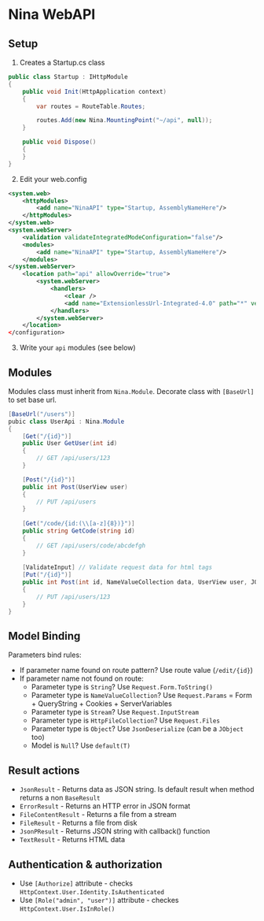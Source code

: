﻿# Nina WebAPI

## Setup

1) Creates a Startup.cs class

```C#
public class Startup : IHttpModule
{
    public void Init(HttpApplication context)
    {
        var routes = RouteTable.Routes;

        routes.Add(new Nina.MountingPoint("~/api", null));
    }

    public void Dispose()
    {
    }
}
```

2) Edit your web.config

```XML
<system.web>
    <httpModules>
        <add name="NinaAPI" type="Startup, AssemblyNameHere"/>
    </httpModules>
</system.web>
<system.webServer>
    <validation validateIntegratedModeConfiguration="false"/>
    <modules>
        <add name="NinaAPI" type="Startup, AssemblyNameHere"/>
    </modules>
</system.webServer>
    <location path="api" allowOverride="true">
        <system.webServer>
            <handlers>
                <clear />
                <add name="ExtensionlessUrl-Integrated-4.0" path="*" verb="GET,HEAD,POST,DEBUG,PUT,DELETE" type="System.Web.Handlers.TransferRequestHandler" preCondition="integratedMode,runtimeVersionv4.0" responseBufferLimit="0" />
            </handlers>
        </system.webServer>
    </location>
</configuration>
```

3) Write your `api` modules (see below)

## Modules

Modules class must inherit from `Nina.Module`. Decorate class with `[BaseUrl]` to set base url.

```C#
[BaseUrl("/users")]
pubic class UserApi : Nina.Module
{
    [Get("/{id}")]
    public User GetUser(int id)
    {
        // GET /api/users/123
    }

    [Post("/{id}")]
    public int Post(UserView user)
    {
        // PUT /api/users
    }
    
    [Get("/code/{id:(\\[a-z]{8})}")]
    public string GetCode(string id)
    {
        // GET /api/users/code/abcdefgh
    }
    
    [ValidateInput] // Validate request data for html tags
    [Put("/{id}")]
    public int Post(int id, NameValueCollection data, UserView user, JObejct user2, HttpFileCollection files, Stream input)
    {
        // PUT /api/users/123
    }
}
```

## Model Binding

Parameters bind rules:

- If parameter name found on route pattern? Use route value (`/edit/{id}`)
- If parameter name not found on route:
    - Parameter type is `String`? Use `Request.Form.ToString()`
    - Parameter type is `NameValueCollection`? Use `Request.Params` = Form + QueryString + Cookies + ServerVariables
    - Parameter type is `Stream`? Use `Request.InputStream`
    - Parameter type is `HttpFileCollection`? Use `Request.Files`
    - Parameter type is `Object`? Use `JsonDeserialize` (can be a `JObject` too)
    - Model is `Null`? Use `default(T)`

## Result actions

- `JsonResult` - Returns data as JSON string. Is default result when method returns a non `BaseResult`
- `ErrorResult` - Returns an HTTP error in JSON format
- `FileContentResult` - Returns a file from a stream
- `FileResult` - Returns a file from disk
- `JsonPResult` - Returns JSON string with callback() function
- `TextResult` - Returns HTML data

## Authentication & authorization

- Use `[Authorize]` attribute - checks `HttpContext.User.Identity.IsAuthenticated`
- Use `[Role("admin", "user")]` attribute - checkes `HttpContext.User.IsInRole()`
